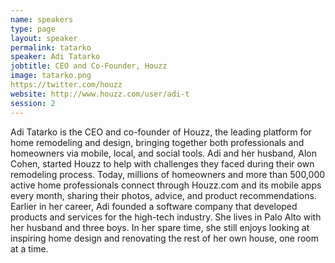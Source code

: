 ```yaml
---
name: speakers
type: page
layout: speaker
permalink: tatarko
speaker: Adi Tatarko
jobtitle: CEO and Co-Founder, Houzz
image: tatarko.png
https://twitter.com/houzz
website: http://www.houzz.com/user/adi-t
session: 2
---
```

Adi Tatarko is the CEO and co-founder of Houzz, the leading platform for home remodeling and design, bringing together both professionals and homeowners via mobile, local, and social tools. Adi and her husband, Alon Cohen, started Houzz to help with challenges they faced during their own remodeling process. Today, millions of homeowners and more than 500,000 active home professionals connect through Houzz.com and its mobile apps every month, sharing their photos, advice, and product recommendations. Earlier in her career, Adi founded a software company that developed products and services for the high-tech industry. She lives in Palo Alto with her husband and three boys. In her spare time, she still enjoys looking at inspiring home design and renovating the rest of her own house, one room at a time.
